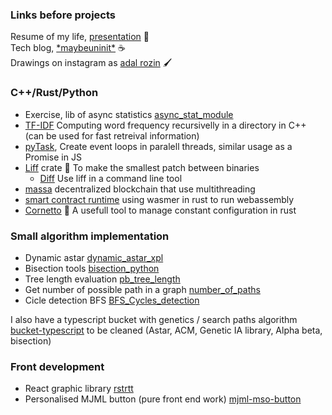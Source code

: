 ### Links before projects
Resume of my life, [presentation](https://www.maybeuninit.com/presentation) 📆 <br />
Tech blog, [\*maybeuninit\*](https://www.maybeuninit.com/) ☕ <br />
Drawings on instagram as [adal rozin](https://www.instagram.com/adalrozin/?hl=it) 🖌️

### C++/Rust/Python
- Exercise, lib of async statistics [async_stat_module](https://github.com/adrien-zinger/async_stat_module)
- [TF-IDF](https://github.com/adrien-zinger/TF-IDF) Computing word frequency recursivelly in a directory in C++ (can be used for fast retreival information) 
- [pyTask](https://github.com/adrien-zinger/pyTasks), Create event loops in paralell threads, similar usage as a Promise in JS
- [Liff](https://crates.io/crates/liff) crate 🍃 To make the smallest patch between binaries
  - [Diff](https://github.com/adrien-zinger/Diff) Use liff in a command line tool
- [massa](https://github.com/massalabs/massa) decentralized blockchain that use multithreading
- [smart contract runtime](https://github.com/massalabs/sc-runtime) using wasmer in rust to run webassembly
- [Cornetto](https://crates.io/crates/cornetto) 🥐 A usefull tool to manage constant configuration in rust

### Small algorithm implementation
- Dynamic astar [dynamic_astar_xpl](https://github.com/adrien-zinger/dynamic_astar_xpl)
- Bisection tools [bisection_python](https://github.com/adrien-zinger/bisection_python)
- Tree length evaluation [pb_tree_length](https://github.com/adrien-zinger/pb_tree_length)
- Get number of possible path in a graph [number_of_paths](https://github.com/adrien-zinger/number_of_paths)
- Cicle detection BFS [BFS_Cycles_detection](https://github.com/adrien-zinger/BFS_Cycles_detection)

I also have a typescript bucket with genetics / search paths algorithm [bucket-typescript](https://github.com/adrien-zinger/bucket-typescript) to be cleaned (Astar, ACM, Genetic IA library, Alpha beta, bisection)

### Front development
- React graphic library [rstrtt](https://github.com/adrien-zinger/rstrtt)
- Personalised MJML button (pure front end work) [mjml-mso-button](https://github.com/adrien-zinger/mjml-mso-button)
